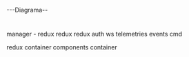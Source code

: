 ---Diagrama--

# 
manager - redux
redux redux
    auth
    ws
        telemetries events cmd


redux container components
container 


# 